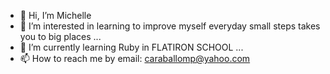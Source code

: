 - 👋 Hi, I’m Michelle 
- 👀 I’m interested in learning to improve myself everyday 
      small steps takes you to big places ...
- 🌱 I’m currently learning Ruby in FLATIRON SCHOOL ...
- 📫 How to reach me by email: caraballomp@yahoo.com 


